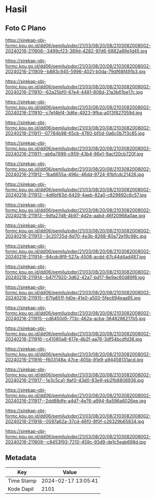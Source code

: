 # Hasil

## Foto C Plano

https://sirekap-obj-formc.kpu.go.id/dd06/pemilu/pdpr/21/03/08/20/08/2103082008002-20240216-211908--3499cf23-389d-4282-97d6-6882a89e1d45.jpg

https://sirekap-obj-formc.kpu.go.id/dd06/pemilu/pdpr/21/03/08/20/08/2103082008002-20240216-211909--b883c945-5996-4021-b0da-79df68f491b3.jpg

https://sirekap-obj-formc.kpu.go.id/dd06/pemilu/pdpr/21/03/08/20/08/2103082008002-20240216-211910--62a25bf0-67e4-4481-808d-21a3b61be17c.jpg

https://sirekap-obj-formc.kpu.go.id/dd06/pemilu/pdpr/21/03/08/20/08/2103082008002-20240216-211910--c7ef4bf4-3d6e-4923-9fba-a013f827059d.jpg

https://sirekap-obj-formc.kpu.go.id/dd06/pemilu/pdpr/21/03/08/20/08/2103082008002-20240216-211911--07784b98-65cb-4760-bf0d-0a6c0b7f3c85.jpg

https://sirekap-obj-formc.kpu.go.id/dd06/pemilu/pdpr/21/03/08/20/08/2103082008002-20240216-211911--ab6a7899-c959-43b4-86e1-9acf20cb720f.jpg

https://sirekap-obj-formc.kpu.go.id/dd06/pemilu/pdpr/21/03/08/20/08/2103082008002-20240216-211912--1ba6655a-496c-46dd-9724-81bfcdc21426.jpg

https://sirekap-obj-formc.kpu.go.id/dd06/pemilu/pdpr/21/03/08/20/08/2103082008002-20240216-211912--4d6bf83d-6429-4aeb-82a0-c829892c6c57.jpg

https://sirekap-obj-formc.kpu.go.id/dd06/pemilu/pdpr/21/03/08/20/08/2103082008002-20240216-211913--9dfa27d8-4b97-4d2e-aabd-46f20968a0ae.jpg

https://sirekap-obj-formc.kpu.go.id/dd06/pemilu/pdpr/21/03/08/20/08/2103082008002-20240216-211913--3c20725d-6d70-4e3b-8268-80a72e19c98c.jpg

https://sirekap-obj-formc.kpu.go.id/dd06/pemilu/pdpr/21/03/08/20/08/2103082008002-20240216-211914--84cdc8f9-527a-4508-acdd-67c44d4ad487.jpg

https://sirekap-obj-formc.kpu.go.id/dd06/pemilu/pdpr/21/03/08/20/08/2103082008002-20240216-211914--b47f7920-3d62-42a7-bd17-8e9ac60d89f8.jpg

https://sirekap-obj-formc.kpu.go.id/dd06/pemilu/pdpr/21/03/08/20/08/2103082008002-20240216-211915--67fa851f-fd0e-41e0-a500-5fec694eaa95.jpg

https://sirekap-obj-formc.kpu.go.id/dd06/pemilu/pdpr/21/03/08/20/08/2103082008002-20240216-211915--cd6450d5-713c-462a-acba-3648286217b5.jpg

https://sirekap-obj-formc.kpu.go.id/dd06/pemilu/pdpr/21/03/08/20/08/2103082008002-20240216-211916--c41080a8-617e-4b2f-aa76-3df54bcdfd36.jpg

https://sirekap-obj-formc.kpu.go.id/dd06/pemilu/pdpr/21/03/08/20/08/2103082008002-20240216-211916--f603148a-47ce-405b-91e9-a94458131acd.jpg

https://sirekap-obj-formc.kpu.go.id/dd06/pemilu/pdpr/21/03/08/20/08/2103082008002-20240216-211917--1e3c5ca1-9af0-43d0-83e9-eb2fb8808936.jpg

https://sirekap-obj-formc.kpu.go.id/dd06/pemilu/pdpr/21/03/08/20/08/2103082008002-20240216-211917--2dd88dfe-a4d7-4e76-a994-8a596a6026ee.jpg

https://sirekap-obj-formc.kpu.go.id/dd06/pemilu/pdpr/21/03/08/20/08/2103082008002-20240216-211918--0597a62a-37cd-46f0-8f0f-c26329b65834.jpg

https://sirekap-obj-formc.kpu.go.id/dd06/pemilu/pdpr/21/03/08/20/08/2103082008002-20240216-211909--c8453f93-7210-459c-93d9-de1c5eab698d.jpg


## Metadata

| Key        | Value               |
| ---------- | ------------------- |
| Time Stamp | 2024-02-17 13:05:41 |
| Kode Dapil | 2101                |



